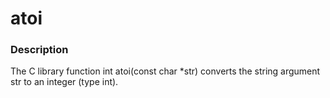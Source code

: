 # atoi

### Description
The C library function int atoi(const char *str) converts the string argument str to an integer (type int).
